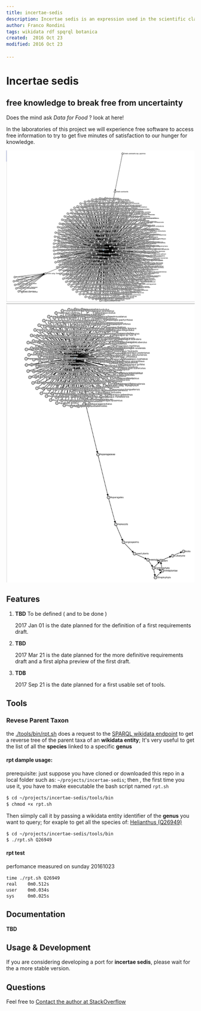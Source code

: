 ```yaml
---
title: incertae-sedis
description: Incertae sedis is an expression used in the scientific classification to indicate an uncertain systematic position of a taxon.
author: Franco Rondini
tags: wikidata rdf spqrql botanica
created:  2016 Oct 23
modified: 2016 Oct 23

---
```


Incertae sedis
=========

## free knowledge to break free from uncertainty 
Does the mind ask *Data for Food* ? look at here!  

In the laboratories of this project we will experience free software to access free information 
to try to get five minutes of satisfaction to our hunger for knowledge.

[![rpt-graph](https://github.com/rondinif/incertae-sedis/raw/master/docs/img/rpt-graph-Q157378.png)](#features)
[![rpt-graph](https://github.com/rondinif/incertae-sedis/raw/master/docs/img/rpt-graph-Q2853420.png)](#features)

Features
--------

1. **TBD** To be defined ( and to be done )
     
    2017 Jan 01 is the date planned for the definition of a first requirements draft.
    
2. **TBD**

    2017 Mar 21 is the date planned for the more definitive requirements draft 
    and a first alpha preview of the first draft.

3. **TDB**

    2017 Sep 21 is the date planned for a first usable set of tools.


Tools
--------

### Revese Parent Taxon
the [./tools/bin/rpt.sh](https://raw.githubusercontent.com/rondinif/incertae-sedis/master/tools/bin/rpt.sh) does a request to the [SPARQL wikidata endpoint](https://query.wikidata.org/sparql?) 
to get a reverse tree of the parent taxa of an **wikidata entity**; 
It's very useful to get the list of all the **species** linked to a specific **genus**  

#### rpt dample usage:
prerequisite: just suppose you have cloned or downloaded this repo in a local folder 
such as: ```~/projects/incertae-sedis```; 
then , the first time you use it, you have to make executable the bash script named ```rpt.sh```

``` bash
$ cd ~/projects/incertae-sedis/tools/bin  
$ chmod +x rpt.sh
```

Then siimply call it by passing a wikidata entity identifier of the **genus** you want to query; 
for exaple to get all the species of: [ Helianthus (Q26949) ](https://www.wikidata.org/wiki/Q26949)
```
$ cd ~/projects/incertae-sedis/tools/bin  
$ ./rpt.sh Q26949
```

#### rpt test 
perfomance measured on sunday 20161023
```
time ./rpt.sh Q26949
real	0m0.512s
user	0m0.034s
sys	    0m0.025s
```


Documentation
-------------

**TBD**

Usage & Development
-------------------

If you are considering developing a port for **incertae sedis**, 
please wait for the a more stable version. 

Questions 
---------

Feel free to [Contact the author at StackOverflow](http://stackoverflow.com/users/1657028/franco-rondini)